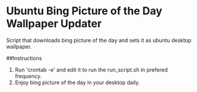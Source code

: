 # Ubuntu Bing Picture of the Day Wallpaper Updater

Script that downloads bing picture of the day and sets it as ubuntu desktop wallpaper.

##Instructions

1. Run 'crontab -e' and edit it to run the run_script.sh in prefered frequency.
2. Enjoy bing picture of the day in your desktop daily.
